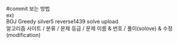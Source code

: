 #commit 보는 방법 \
ex) \
BOJ Greedy silver5 reverse1439 solve upload \
알고리즘 사이트 / 분류 / 문제 등급 / 문제 이름 & 번호 / 풀이(solove) & 수정(modification)
